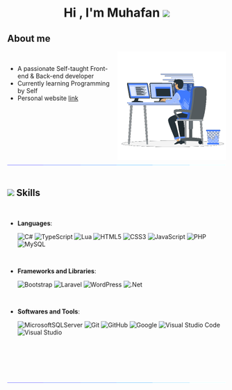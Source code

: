 <h1 align="center">
    <b>Hi , I'm Muhafan </b><img src="https://media.giphy.com/media/hvRJCLFzcasrR4ia7z/giphy.gif" width="35">
</h1>

##  **About me**

<picture>
    <img align="right" src="https://github.com/MhnnX/MhnnX/blob/master/assets/img/Right_Side.gif" width = 250px>
</picture>

<br>

- A passionate Self-taught Front-end & Back-end developer
- Currently learning Programming by Self
- Personal website [link](httpa://muhafanx.my.id)

<br><br>

<img src="https://github.com/MhnnX/MhnnX/blob/master/assets/img/loading_bar.gif"><br><br>

## <img src="https://media2.giphy.com/media/QssGEmpkyEOhBCb7e1/giphy.gif?cid=ecf05e47a0n3gi1bfqntqmob8g9aid1oyj2wr3ds3mg700bl&rid=giphy.gif" width ="25"><b> Skills</b>
<br>
<p align="center">

- **Languages**:

  ![C#](https://img.shields.io/badge/c%23-%23239120.svg?style=for-the-badge&logo=C-sharp&logoColor=white)
  ![TypeScript](https://img.shields.io/badge/typescript-%23007ACC.svg?style=for-the-badge&logo=typescript&logoColor=white)
  ![Lua](https://img.shields.io/badge/lua-%23007ACC.svg?style=for-the-badge&logo=lua&logoColor=white)
  ![HTML5](https://img.shields.io/badge/HTML5%20-%23E34F26.svg?style=for-the-badge&logo=html5&logoColor=white)
  ![CSS3](https://img.shields.io/badge/CSS%20-%231572B6.svg?style=for-the-badge&logo=css3&logoColor=white)
  ![JavaScript](https://img.shields.io/badge/JavaScript%20-%23F7DF1E.svg?style=for-the-badge&logo=javascript&logoColor=black)
  ![PHP](https://img.shields.io/badge/php-%23777BB4.svg?style=for-the-badge&logo=php&logoColor=white)
  ![MySQL](https://img.shields.io/badge/mysql-%2300f.svg?style=for-the-badge&logo=mysql&logoColor=white)
<br>   

- **Frameworks and Libraries**:

    ![Bootstrap](https://img.shields.io/badge/bootstrap-%23563D7C.svg?style=for-the-badge&logo=bootstrap&logoColor=white)
    ![Laravel](https://img.shields.io/badge/laravel-%23FF2D20.svg?style=for-the-badge&logo=laravel&logoColor=white)
    ![WordPress](https://img.shields.io/badge/WordPress-%23117AC9.svg?style=for-the-badge&logo=WordPress&logoColor=white)
    ![.Net](https://img.shields.io/badge/.NET-5C2D91?style=for-the-badge&logo=.net&logoColor=white)

<br>

- **Softwares and Tools**:

    ![MicrosoftSQLServer](https://img.shields.io/badge/Microsoft%20SQL%20Server-CC2927?style=for-the-badge&logo=microsoft%20sql%20server&logoColor=white)
    ![Git](https://img.shields.io/badge/git-%23F05033.svg?style=for-the-badge&logo=git&logoColor=white)
    ![GitHub](https://img.shields.io/badge/github-%23121011.svg?style=for-the-badge&logo=github&logoColor=white)
    ![Google](https://img.shields.io/badge/google-%234285F4.svg?style=for-the-badge&logo=google&logoColor=white)
    ![Visual Studio Code](https://img.shields.io/badge/Visual%20Studio%20Code-0078d7.svg?style=for-the-badge&logo=visual-studio-code&logoColor=white)
    ![Visual Studio](https://img.shields.io/badge/Visual%20Studio-5C2D91.svg?style=for-the-badge&logo=visual-studio&logoColor=white)

<br>
</p>


<br>
<br>


<br>
<img src="https://github.com/MhnnX/MhnnX/blob/master/assets/img/loading_bar.gif">
